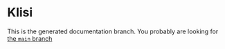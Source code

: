 # Klisi

This is the generated documentation branch. You probably are looking for [the `main` branch](https://github.com/cfanoulis/klisi.ts)
